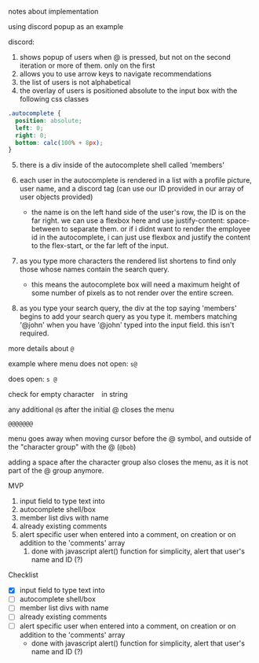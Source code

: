 notes about implementation

using discord popup as an example

discord:

1. shows popup of users when @ is pressed, but not on the second iteration or more of them. only on the first
2. allows you to use arrow keys to navigate recommendations
3. the list of users is not alphabetical
4. the overlay of users is positioned absolute to the input box with the following css classes

```scss
.autocomplete {
  position: absolute;
  left: 0;
  right: 0;
  bottom: calc(100% + 8px);
}
```

5. there is a div inside of the autocomplete shell called 'members'
6. each user in the autocomplete is rendered in a list with a profile picture, user name, and a discord tag (can use our ID provided in our array of user objects provided)

   - the name is on the left hand side of the user's row, the ID is on the far right. we can use a flexbox here and use justify-content: space-between to separate them. or if i didnt want to render the employee id in the autocomplete, i can just use flexbox and justify the content to the flex-start, or the far left of the input.

7. as you type more characters the rendered list shortens to find only those whose names contain the search query.

   - this means the autocomplete box will need a maximum height of some number of pixels as to not render over the entire screen.

8. as you type your search query, the div at the top saying 'members' begins to add your search query as you type it. members matching '@john' when you have '@john' typed into the input field. this isn't required.

more details about `@`

example where menu does not open:
`s@`

does open:
`s @`

check for empty character ` ` in string

any additional `@`s after the initial @ closes the menu

`@@@@@@@`

menu goes away when moving cursor before the @ symbol, and outside of the "character group" with the @ (`@bob`)

adding a space after the character group also closes the menu, as it is not part of the @ group anymore.

MVP

1. input field to type text into
2. autocomplete shell/box
3. member list divs with name
4. already existing comments
5. alert specific user when entered into a comment, on creation or on addition to the 'comments' array
   1. done with javascript alert() function for simplicity, alert that user's name and ID (?)

Checklist

- [x] input field to type text into
- [ ] autocomplete shell/box
- [ ] member list divs with name
- [ ] already existing comments
- [ ] alert specific user when entered into a comment, on creation or on addition to the 'comments' array
  - done with javascript alert() function for simplicity, alert that user's name and ID (?)
